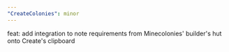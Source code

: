 ```yaml
---
"CreateColonies": minor
---
```


feat: add integration to note requirements from Minecolonies' builder's hut onto Create's clipboard
